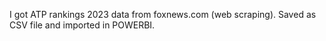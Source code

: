 I got ATP rankings 2023 data from foxnews.com (web scraping). Saved as CSV file and imported in POWERBI.  
